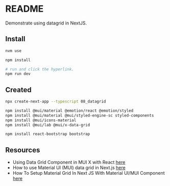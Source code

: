 # README

Demonstrate using datagrid in NextJS.  

## Install

```sh
nvm use  

npm install

# run and click the hyperlink.
npm run dev
```

## Created

```sh
npx create-next-app --typescript 08_datagrid

npm install @mui/material @emotion/react @emotion/styled
npm install @mui/material @mui/styled-engine-sc styled-components
npm install @mui/icons-material
npm install @mui/lab @mui/x-data-grid

npm install react-bootstrap bootstrap       
```

## Resources

* Using Data Grid Component in MUI X with React [here](https://dev.to/suniljoshi19/using-data-grid-component-in-mui-x-with-react-5180)
* How to use Material UI (MUI) data grid in Next.js [here](https://learnjsx.com/category/4/posts/nextjs-materialui-data-grid)
* How To Setup Material Grid In Next JS With Material UI/MUI Component [here](https://www.c-sharpcorner.com/article/how-to-setup-material-grid-in-next-js-with-material-uimui-component/)